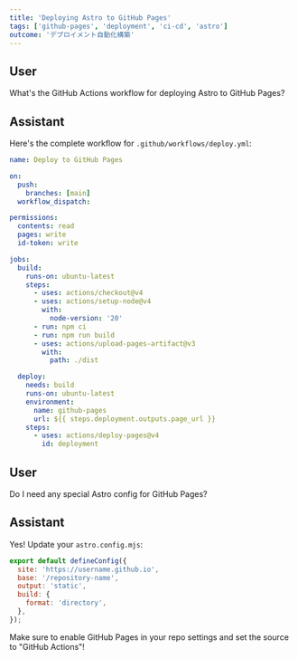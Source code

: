 ```yaml
---
title: 'Deploying Astro to GitHub Pages'
tags: ['github-pages', 'deployment', 'ci-cd', 'astro']
outcome: 'デプロイメント自動化構築'
---
```


## User

What's the GitHub Actions workflow for deploying Astro to GitHub Pages?

## Assistant

Here's the complete workflow for `.github/workflows/deploy.yml`:

```yaml
name: Deploy to GitHub Pages

on:
  push:
    branches: [main]
  workflow_dispatch:

permissions:
  contents: read
  pages: write
  id-token: write

jobs:
  build:
    runs-on: ubuntu-latest
    steps:
      - uses: actions/checkout@v4
      - uses: actions/setup-node@v4
        with:
          node-version: '20'
      - run: npm ci
      - run: npm run build
      - uses: actions/upload-pages-artifact@v3
        with:
          path: ./dist

  deploy:
    needs: build
    runs-on: ubuntu-latest
    environment:
      name: github-pages
      url: ${{ steps.deployment.outputs.page_url }}
    steps:
      - uses: actions/deploy-pages@v4
        id: deployment
```

## User

Do I need any special Astro config for GitHub Pages?

## Assistant

Yes! Update your `astro.config.mjs`:

```js
export default defineConfig({
  site: 'https://username.github.io',
  base: '/repository-name',
  output: 'static',
  build: {
    format: 'directory',
  },
});
```

Make sure to enable GitHub Pages in your repo settings and set the source to "GitHub Actions"!
